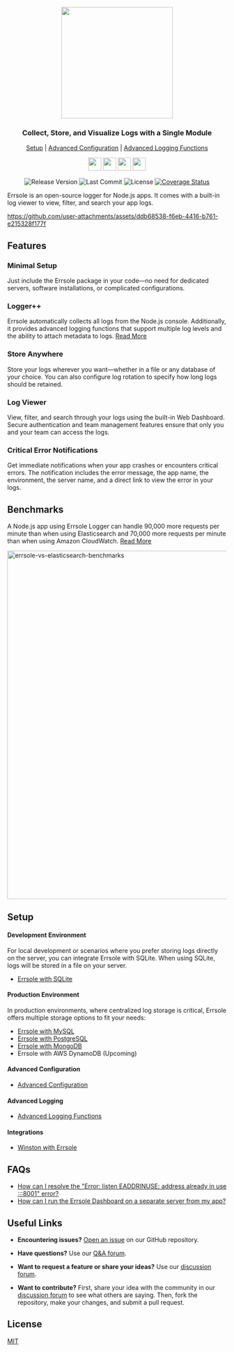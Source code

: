 <p align="center">
  <img src="https://github.com/user-attachments/assets/efac607f-4f41-4e60-8c8c-df3deb94a3da" width="256"/>

  <h3 align="center">Collect, Store, and Visualize Logs with a Single Module</h3>

  <p align="center">
    <a href="#setup">Setup</a> |
    <a href="https://github.com/errsole/errsole.js/blob/master/docs/advanced-configuration.md">Advanced Configuration</a> |
    <a href="https://github.com/errsole/errsole.js/blob/master/docs/advanced-logging-functions.md">Advanced Logging Functions</a>
  </p>

  <p align="center">
    <img src="https://github.com/user-attachments/assets/62746b2f-3cc6-4377-8284-3b6463ae2b9d" height="30"/>
    <img src="https://github.com/user-attachments/assets/baf5025c-d7e4-4344-baf1-65cc0613602e" height="30"/>
    <img src="https://github.com/user-attachments/assets/97b93168-722b-44be-a5a8-88aea0b3a792" height="30"/>
    <img src="https://github.com/user-attachments/assets/e83158ac-730d-46bc-bb62-3e55ac5ff693" height="30"/>
  </p>

  <p align="center">
    <img src="https://img.shields.io/github/v/release/errsole/errsole.js" alt="Release Version" />
    <img src="https://img.shields.io/github/last-commit/errsole/errsole.js" alt="Last Commit" />
    <img src="https://img.shields.io/github/license/errsole/errsole.js" alt="License" />
    <a href="https://coveralls.io/github/errsole/errsole.js">
      <img src="https://coveralls.io/repos/github/errsole/errsole.js/badge.svg" alt="Coverage Status" />
    </a>
  </p>
</p>

Errsole is an open-source logger for Node.js apps. It comes with a built-in log viewer to view, filter, and search your app logs.

https://github.com/user-attachments/assets/ddb68538-f6eb-4416-b761-e215328f177f

## Features

### Minimal Setup

Just include the Errsole package in your code—no need for dedicated servers, software installations, or complicated configurations.

### Logger++

Errsole automatically collects all logs from the Node.js console. Additionally, it provides advanced logging functions that support multiple log levels and the ability to attach metadata to logs. [Read More](https://github.com/errsole/errsole.js/blob/master/docs/advanced-logging-functions.md)

### Store Anywhere

Store your logs wherever you want—whether in a file or any database of your choice. You can also configure log rotation to specify how long logs should be retained.

### Log Viewer

View, filter, and search through your logs using the built-in Web Dashboard. Secure authentication and team management features ensure that only you and your team can access the logs.

### Critical Error Notifications

Get immediate notifications when your app crashes or encounters critical errors. The notification includes the error message, the app name, the environment, the server name, and a direct link to view the error in your logs.

## Benchmarks

A Node.js app using Errsole Logger can handle 90,000 more requests per minute than when using Elasticsearch and 70,000 more requests per minute than when using Amazon CloudWatch. [Read More](https://github.com/errsole/errsole.js/blob/master/docs/benchmarks.md)

<img src="https://github.com/user-attachments/assets/e193e016-a14a-46c1-92af-865b3be27df4" alt="errsole-vs-elasticsearch-benchmarks" width="800">

## Setup

#### Development Environment
For local development or scenarios where you prefer storing logs directly on the server, you can integrate Errsole with SQLite. When using SQLite, logs will be stored in a file on your server.

* [Errsole with SQLite](https://github.com/errsole/errsole.js/blob/master/docs/sqlite-storage.md)

#### Production Environment

In production environments, where centralized log storage is critical, Errsole offers multiple storage options to fit your needs:

* [Errsole with MySQL](https://github.com/errsole/errsole.js/blob/master/docs/mysql-storage.md)
* [Errsole with PostgreSQL](https://github.com/errsole/errsole.js/blob/master/docs/postgresql-storage.md)
* [Errsole with MongoDB](https://github.com/errsole/errsole.js/blob/master/docs/mongodb-storage.md)
* Errsole with AWS DynamoDB (Upcoming)

#### Advanced Configuration

* [Advanced Configuration](https://github.com/errsole/errsole.js/blob/master/docs/advanced-configuration.md)

#### Advanced Logging

* [Advanced Logging Functions](https://github.com/errsole/errsole.js/blob/master/docs/advanced-logging-functions.md)

#### Integrations

* [Winston with Errsole](https://github.com/errsole/errsole.js/blob/master/docs/winston-errsole.md)

## FAQs

* [How can I resolve the "Error: listen EADDRINUSE: address already in use :::8001" error?](https://github.com/errsole/errsole.js/discussions/91)
* [How can I run the Errsole Dashboard on a separate server from my app?](https://github.com/errsole/errsole.js/discussions/113)

## Useful Links

* **Encountering issues?** [Open an issue](https://github.com/errsole/errsole.js/issues/new) on our GitHub repository.

* **Have questions?** Use our [Q&A forum](https://github.com/errsole/errsole.js/discussions/categories/q-a).

* **Want to request a feature or share your ideas?** Use our [discussion forum](https://github.com/errsole/errsole.js/discussions/categories/general).

* **Want to contribute?** First, share your idea with the community in our [discussion forum](https://github.com/errsole/errsole.js/discussions/categories/general) to see what others are saying. Then, fork the repository, make your changes, and submit a pull request.

## License

[MIT](https://github.com/errsole/errsole.js/blob/master/LICENSE)
